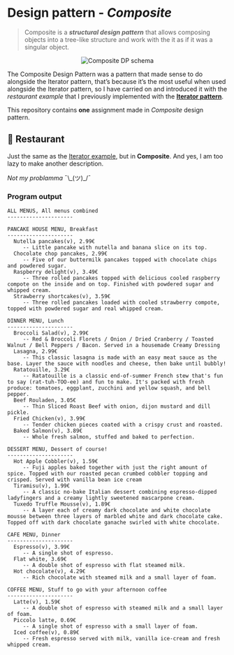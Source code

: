 # Design pattern - *Composite*

> Composite is a ***structural design pattern*** that allows composing objects into a tree-like structure and work with the it as if it was a singular object.

<p align="center">
<img src="https://i.postimg.cc/020s6snH/composite.png" alt="Composite DP schema">
</p>  

The Composite Design Pattern was a pattern that made sense to do alongside the Iterator pattern, that’s because it’s the most useful when used alongside the Iterator pattern, so I have carried on and introduced it with the *restaurant example* that I previously implemented with the [**Iterator pattern**](https://github.com/pajka-js/DP_Iterator).

This repository contains **one** assignment made in *Composite* design pattern.

## 🍴 Restaurant
Just the same as the [Iterator example](https://github.com/pajka-js/DP_Iterator), but in **Composite**. And yes, I am too lazy to make another description.

<p>
<em>Not my problamma</em> ¯\_(ツ)_/¯
</p>

### Program output
```
ALL MENUS, All menus combined
---------------------

PANCAKE HOUSE MENU, Breakfast
---------------------
  Nutella pancakes(v), 2.99€
     -- Little pancake with nutella and banana slice on its top.
  Chocolate chop pancakes, 2.99€
     -- Five of our buttermilk pancakes topped with chocolate chips and powdered sugar.
  Raspberry delight(v), 3.49€
     -- Three rolled pancakes topped with delicious cooled raspberry compote on the inside and on top. Finished with powdered sugar and whipped cream.
  Strawberry shortcakes(v), 3.59€
     -- Three rolled pancakes loaded with cooled strawberry compote, topped with powdered sugar and real whipped cream.

DINNER MENU, Lunch
---------------------
  Broccoli Salad(v), 2.99€
     -- Red & Broccoli Florets / Onion / Dried Cranberry / Toasted Walnut / Bell Peppers / Bacon. Served in a housemade Creamy Dressing
  Lasagna, 2.99€
     -- This classic lasagna is made with an easy meat sauce as the base. Layer the sauce with noodles and cheese, then bake until bubbly!
  Ratatouille, 3.29€
     -- Ratatouille is a classic end-of-summer French stew that's fun to say (rat-tuh-TOO-ee) and fun to make. It's packed with fresh produce: tomatoes, eggplant, zucchini and yellow squash, and bell pepper.
  Beef Rouladen, 3.05€
     -- Thin Sliced Roast Beef with onion, dijon mustard and dill pickle.
  Fried Chicken(v), 3.99€
     -- Tender chicken pieces coated with a crispy crust and roasted.
  Baked Salmon(v), 3.89€
     -- Whole fresh salmon, stuffed and baked to perfection.

DESSERT MENU, Dessert of course!
---------------------
  Hot Apple Cobbler(v), 1.59€
     -- Fuji apples baked together with just the right amount of spice. Topped with our roasted pecan crumbed cobbler topping and crisped. Served with vanilla bean ice cream
  Tiramisu(v), 1.99€
     -- A classic no-bake Italian dessert combining espresso-dipped ladyfingers and a creamy lightly sweetened mascarpone cream.
  Tuxedo Truffle Mousse(v), 1.89€
     -- A layer each of creamy dark chocolate and white chocolate mousse between three layers of marbled white and dark chocolate cake. Topped off with dark chocolate ganache swirled with white chocolate.

CAFE MENU, Dinner
---------------------
  Espresso(v), 3.99€
     -- A single shot of espresso.
  Flat white, 3.69€
     -- A double shot of espresso with flat steamed milk.
  Hot chocolate(v), 4.29€
     -- Rich chocolate with steamed milk and a small layer of foam.

COFFEE MENU, Stuff to go with your afternoon coffee
---------------------
  Latte(v), 1.59€
     -- A double shot of espresso with steamed milk and a small layer of foam.
  Piccolo latte, 0.69€
     -- A single shot of espresso with a small layer of foam.
  Iced coffee(v), 0.89€
     -- Fresh espresso served with milk, vanilla ice-cream and fresh whipped cream.
```
